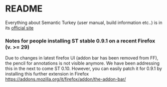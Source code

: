 # README #

Everything about Semantic Turkey (user manual, build information etc..) is in its [official site](http://semanticturkey.uniroma2.it/)

### Notes for people installing ST stable 0.9.1 on a recent Firefox (v. >= 29) ###

Due to changes in latest firefox UI (addon bar has been removed from FF), the pencil for annotations is not visible anymore. We have been addressing this in the next to come ST 0.10. However, you can easily patch it for 0.9.1 by installing this further extension in Firefox
https://addons.mozilla.org/it/firefox/addon/the-addon-bar/